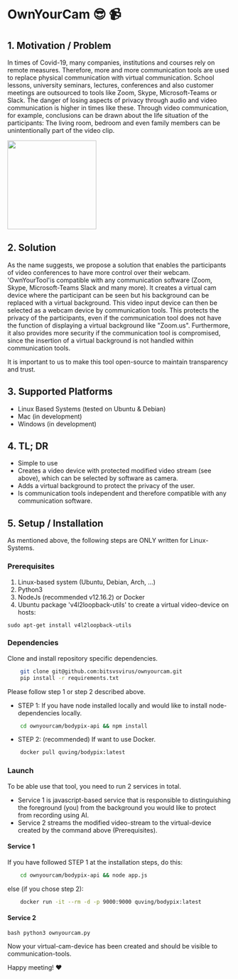 # OwnYourCam :sunglasses: :video_camera:


## 1. Motivation / Problem
In times of Covid-19, many companies, institutions and courses rely on remote measures. Therefore, more and more communication tools are used to replace physical communication with virtual communication. School lessons, university seminars, lectures, conferences and also customer meetings are outsourced to tools like Zoom, Skype, Microsoft-Teams or Slack. The danger of losing aspects of privacy through audio and video communication is higher in times like these. Through video communication, for example, conclusions can be drawn about the life situation of the participants: The living room, bedroom and even family members can be unintentionally part of the video clip.

<img src="https://i.imgur.com/AcEx6DU.png" width="200"/>

## 2. Solution
As the name suggests, we propose a solution that enables the participants of video conferences to have more control over their webcam. 'OwnYourTool'is compatible with any communication software (Zoom, Skype, Microsoft-Teams Slack and many more). It creates a virtual cam device where the participant can be seen but his background can be replaced with a virtual background. This video input device can then be selected as a webcam device by communication tools. This protects the privacy of the participants, even if the communication tool does not have the function of displaying a virtual background like "Zoom.us". Furthermore, it also provides more security if the communication tool is compromised, since the insertion of a virtual background is not handled within communication tools.

It is important to us to make this tool open-source to maintain transparency and trust.

## 3. Supported Platforms
- Linux Based Systems (tested on Ubuntu & Debian)
- Mac (in development)
- Windows (in development)

## 4. TL; DR
- Simple to use
- Creates a video device with protected modified video stream (see above), which can be selected by software as camera.
- Adds a virtual background to protect the privacy of the user.
- Is communication tools independent and therefore compatible with any communication software.


## 5. Setup / Installation
As mentioned above, the following steps are ONLY written for Linux-Systems.

### Prerequisites
1. Linux-based system (Ubuntu, Debian, Arch, ...)
2. Python3
3. NodeJs (recommended v12.16.2) or Docker
4. Ubuntu package 'v4l2loopback-utils' to create a virtual video-device on hosts:
```
sudo apt-get install v4l2loopback-utils
```

### Dependencies
Clone and install repository specific dependencies.
```bash
    git clone git@github.com:bitsvsvirus/ownyourcam.git
    pip install -r requirements.txt
```
Please follow step 1 or step 2 described above.
- STEP 1: If you have node installed locally and would like to install node-dependencies locally.
```bash
    cd ownyourcam/bodypix-api && npm install
```
- STEP 2: (recommended) If want to use Docker.
``` bash
    docker pull quving/bodypix:latest
```

### Launch
To be able use that tool, you need to run 2 services in total. 
- Service 1 is javascript-based service that is responsible to distinguishing the foreground (you) from the background you would like to protect from recording using AI. 
- Service 2 streams the modified video-stream to the virtual-device created by the command above (Prerequisites).
#### Service 1
If you have followed STEP 1 at the installation steps, do this:
```bash
    cd ownyourcam/bodypix-api && node app.js
```
else (if you chose step 2):
``` bash
    docker run -it --rm -d -p 9000:9000 quving/bodypix:latest
```

#### Service 2
```
bash python3 ownyourcam.py
```

Now your virtual-cam-device has been created and should be visible to communication-tools. 


Happy meeting! :heart:

